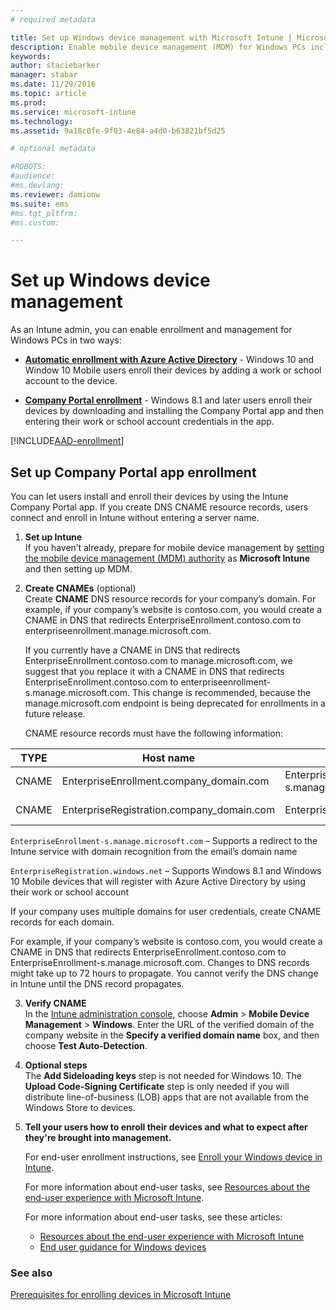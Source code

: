 ```yaml
---
# required metadata

title: Set up Windows device management with Microsoft Intune | Microsoft Docs
description: Enable mobile device management (MDM) for Windows PCs including Windows 10 devices with Microsoft Intune.
keywords:
author: staciebarker
manager: stabar
ms.date: 11/29/2016
ms.topic: article
ms.prod:
ms.service: microsoft-intune
ms.technology:
ms.assetid: 9a18c0fe-9f03-4e84-a4d0-b63821bf5d25

# optional metadata

#ROBOTS:
#audience:
#ms.devlang:
ms.reviewer: damionw
ms.suite: ems
#ms.tgt_pltfrm:
#ms.custom:

---
```


# Set up Windows device management

As an Intune admin, you can enable enrollment and management for Windows PCs in two ways:

- **[Automatic enrollment with Azure Active Directory](#azure-active-directory-enrollment)** -  Windows 10 and Window 10 Mobile users enroll their devices by adding a work or school account to the device.

- **[Company Portal enrollment](#set-up-company-portal-app-enrollment)** - Windows 8.1 and later users enroll their devices by downloading and installing the Company Portal app and then entering their work or school account credentials in the app.

[!INCLUDE[AAD-enrollment](../includes/win10-automatic-enrollment-aad.md)]

## Set up Company Portal app enrollment
You can let users install and enroll their devices by using the Intune Company Portal app. If you create DNS CNAME resource records,  users connect and enroll in Intune without entering a server name.

1. **Set up Intune**<br>
If you haven’t already, prepare for mobile device management by  [setting the mobile device management (MDM) authority](prerequisites-for-enrollment.md#step-2-set-mdm-authority) as **Microsoft Intune** and then setting up MDM.

2. **Create CNAMEs** (optional)<br>Create **CNAME** DNS resource records for your company’s domain. For example, if your company’s website is contoso.com, you would create a CNAME in DNS that redirects EnterpriseEnrollment.contoso.com to enterpriseenrollment.manage.microsoft.com.

	If you currently have a CNAME in DNS that redirects EnterpriseEnrollment.contoso.com to manage.microsoft.com, we suggest that you replace it with a CNAME in DNS that redirects EnterpriseEnrollment.contoso.com to enterpriseenrollment-s.manage.microsoft.com. This change is recommended, because the manage.microsoft.com endpoint is being deprecated for enrollments in a future release.

	CNAME resource records must have the following information:

  |TYPE|Host name|Points to|TTL|
  |--------|-------------|-------------|-------|
  |CNAME|EnterpriseEnrollment.company_domain.com|EnterpriseEnrollment-s.manage.microsoft.com |1 Hour|
  |CNAME|EnterpriseRegistration.company_domain.com|EnterpriseRegistration.windows.net|1 Hour|

  `EnterpriseEnrollment-s.manage.microsoft.com` – Supports a redirect to the Intune service with domain recognition from the email’s domain name

  `EnterpriseRegistration.windows.net` – Supports Windows 8.1 and Windows 10 Mobile devices that will register with Azure Active Directory by using their work or school account

  If your company uses multiple domains for user credentials, create CNAME records for each domain.

  For example, if your company’s website is contoso.com, you would create a CNAME in DNS that redirects EnterpriseEnrollment.contoso.com to EnterpriseEnrollment-s.manage.microsoft.com. Changes to DNS records might take up to 72 hours to propagate. You cannot verify the DNS change in Intune until the DNS record propagates.

3.  **Verify CNAME**<br>In the [Intune administration console](http://manage.microsoft.com), choose **Admin** &gt; **Mobile Device Management** &gt; **Windows**. Enter the URL of the verified domain of the company website in the **Specify a verified domain name** box, and then choose **Test Auto-Detection**.

4.  **Optional steps**<br>The **Add Sideloading keys** step is not needed for Windows 10. The **Upload Code-Signing Certificate** step is only needed if you will distribute line-of-business (LOB) apps that are not available from the Windows Store to devices.

6.  **Tell your users how to enroll their devices and what to expect after they're brought into management.**

	For end-user enrollment instructions, see [Enroll your Windows device in Intune](https://docs.microsoft.com/intune/enduser/enroll-your-device-in-intune-windows).

	For more information about end-user tasks, see [Resources about the end-user experience with Microsoft Intune](https://docs.microsoft.com/intune/deploy-use/what-to-tell-your-end-users-about-using-microsoft-intune).

	For more information about end-user tasks, see these articles:
      - [Resources about the end-user experience with Microsoft Intune](how-to-educate-your-end-users-about-microsoft-intune.md)
      - [End user guidance for Windows devices](../enduser/using-your-windows-device-with-intune.md)

### See also
[Prerequisites for enrolling devices in Microsoft Intune](prerequisites-for-enrollment.md)

